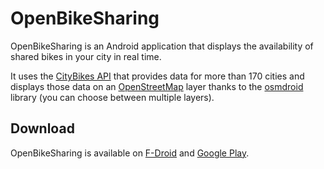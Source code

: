 OpenBikeSharing
===============

OpenBikeSharing is an Android application that displays the availability of shared bikes in your
city in real time.

It uses the [CityBikes API](http://api.citybik.es/v2/) that provides data for more than 170 cities
and displays those data on an [OpenStreetMap](https://www.openstreetmap.org) layer thanks to the
[osmdroid](https://github.com/osmdroid/osmdroid) library (you can choose between multiple layers).

Download
--------

OpenBikeSharing is available on
[F-Droid](https://f-droid.org/repository/browse/?fdid=be.brunoparmentier.openbikesharing.app) and
[Google Play](https://play.google.com/store/apps/details?id=be.brunoparmentier.openbikesharing.app).